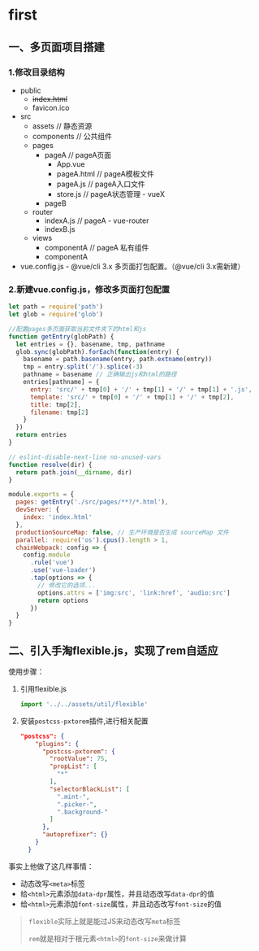 # first 

## 一、多页面项目搭建

### 1.修改目录结构

- public
  - ~~index.html~~
  - favicon.ico
- src
  - assets                          // 静态资源
  - components              // 公共组件
  - pages
    - pageA                  // pageA页面
      - App.vue    
      - pageA.html  // pageA模板文件
      - pageA.js       // pageA入口文件
      - store.js         // pageA状态管理 - vueX
    - pageB
  - router              
    - indexA.js              // pageA - vue-router
    - indexB.js
  - views
    - componentA        // pageA 私有组件
    - componentA
- vue.config.js - @vue/cli 3.x 多页面打包配置。（@vue/cli 3.x需新建）

### 2.新建vue.config.js，修改多页面打包配置

```javascript
let path = require('path')
let glob = require('glob')

//配置pages多页面获取当前文件夹下的html和js
function getEntry(globPath) {
  let entries = {}, basename, tmp, pathname
  glob.sync(globPath).forEach(function(entry) {
    basename = path.basename(entry, path.extname(entry))
    tmp = entry.split('/').splice(-3)
    pathname = basename // 正确输出js和html的路径
    entries[pathname] = {
      entry: 'src/' + tmp[0] + '/' + tmp[1] + '/' + tmp[1] + '.js',
      template: 'src/' + tmp[0] + '/' + tmp[1] + '/' + tmp[2],
      title: tmp[2],
      filename: tmp[2]
    }
  })
  return entries
}

// eslint-disable-next-line no-unused-vars
function resolve(dir) {
  return path.join(__dirname, dir)
}

module.exports = {
  pages: getEntry('./src/pages/**?/*.html'),
  devServer: {
    index: 'index.html'
  },
  productionSourceMap: false, // 生产环境是否生成 sourceMap 文件
  parallel: require('os').cpus().length > 1,
  chainWebpack: config => {
    config.module
      .rule('vue')
      .use('vue-loader')
      .tap(options => {
        // 修改它的选项...
        options.attrs = ['img:src', 'link:href', 'audio:src']
        return options
      })
  }
}
```

## 二、引入手淘flexible.js，实现了rem自适应

使用步骤：

1. 引用flexible.js

   ```javascript
   import '../../assets/util/flexible'
   ```

2. 安装`postcss-pxtorem`插件,进行相关配置

   ```json
   "postcss": {
       "plugins": {
         "postcss-pxtorem": {
           "rootValue": 75,
           "propList": [
             "*"
           ],
           "selectorBlackList": [
             ".mint-",
             ".picker-",
             ".background-"
           ]
         },
         "autoprefixer": {}
       }
     }
   ```

事实上他做了这几样事情：

- 动态改写`<meta>`标签
- 给`<html>`元素添加`data-dpr`属性，并且动态改写`data-dpr`的值
- 给`<html>`元素添加`font-size`属性，并且动态改写`font-size`的值

> `flexible`实际上就是能过JS来动态改写`meta`标签
>
> `rem`就是相对于根元素`<html>`的`font-size`来做计算